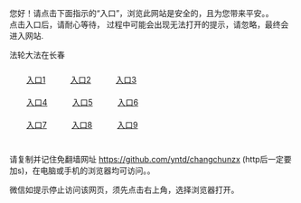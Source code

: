 您好！请点击下面指示的“入口”，浏览此网站是安全的，且为您带来平安。。 <br/>
点击入口后，请耐心等待， 过程中可能会出现无法打开的提示，请忽略，最终会进入网站. </br>

法轮大法在长春<br/>
<div style="padding:10px"><a style="margin:20px" target="_blank" href="https://d1u3wqcb9od1q0.cloudfront.net/2Qpsp?evjzzz" id="ccLink1" rel="nofollow">入口1</a> <a target="_blank" style="margin:20px" href="https://dr5j09rjdmcvd.cloudfront.net/2Qpsp?iveragy" id="ccLink2" rel="nofollow">入口2</a> <a style="margin:20px" target="_blank" href="https://d2sajdr7q5wrqy.cloudfront.net/2Qpsp?zgzvgbbh" id="ccLink3" rel="nofollow">入口3</a></div>

<div style="padding:10px" ><a style="margin:20px" target="_blank" href="https://d1u3wqcb9od1q0.cloudfront.net/2Qpsp?evjzzz" id="ccLink4" rel="nofollow">入口4</a> <a style="margin:20px" href="https://dr5j09rjdmcvd.cloudfront.net/2Qpsp?iveragy" target="_blank" id="ccLink5" rel="nofollow">入口5</a> <a style="margin:20px" href="https://d2sajdr7q5wrqy.cloudfront.net/2Qpsp?zgzvgbbh" target="_blank" id="ccLink6" rel="nofollow">入口6</a></div>

<div style="padding:10px"><a style="margin:20px" target="_blank" href="https://d1u3wqcb9od1q0.cloudfront.net/2Qpsp?evjzzz" id="ccLink7" rel="nofollow">入口7</a> <a style="margin:20px" href="https://dr5j09rjdmcvd.cloudfront.net/2Qpsp?iveragy" target="_blank" id="ccLink8" rel="nofollow">入口8</a> <a style="margin:20px" target="_blank" href="https://d2sajdr7q5wrqy.cloudfront.net/2Qpsp?zgzvgbbh" id="ccLink9" rel="nofollow">入口9</a></div>

<br/>



请复制并记住免翻墙网址 https://github.com/yntd/changchunzx (http后一定要加s)，在电脑或手机的浏览器均可访问。。<br/>

微信如提示停止访问该网页，须先点击右上角，选择浏览器打开。
